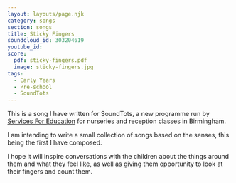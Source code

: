 ```yaml
---
layout: layouts/page.njk
category: songs
section: songs
title: Sticky Fingers
soundcloud_id: 303204619
youtube_id: 
score:
  pdf: sticky-fingers.pdf
  image: sticky-fingers.jpg
tags:
  - Early Years
  - Pre-school
  - SoundTots
---
```


This is a song I have written for SoundTots, a new programme run by [Services For Education](www.servicesforeducation.co.uk) for nurseries and reception classes in Birmingham.

I am intending to write a small collection of songs based on the senses, this being the first I have composed.

I hope it will inspire conversations with the children about the things around them and what they feel like, as well as giving them opportunity to look at their fingers and count them.
